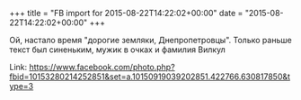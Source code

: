+++
title = "FB import for 2015-08-22T14:22:02+00:00"
date = "2015-08-22T14:22:02+00:00"
+++

Ой, настало время "дорогие земляки, Днепропетровцы". Только раньше текст был синеньким, мужик в очках и фамилия Вилкул


Link: https://www.facebook.com/photo.php?fbid=10153280214252851&set=a.10150919039202851.422766.630817850&type=3
